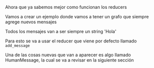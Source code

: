 Ahora que ya sabemos mejor como funcionan los reducers

Vamos a crear un ejemplo donde vamos a tener un grafo que siempre agrege nuevos mensajes

Todos los mensajes van a ser siempre un string 'Hola'

Para esto se va a usar el reducer que viene por defecto llamado `add_message`

Una de las cosas nuevas que van a aparecer es algo llamado HumanMessage, la cual se va
a revisar en la siguiente sección
